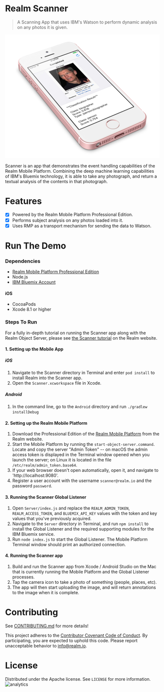 # Realm Scanner
> A Scanning App that uses IBM's Watson to perform dynamic analysis on any photos it is given.

![Realm Scanner](screenshot.jpg)

Scanner is an app that demonstrates the event handling capabilities of the Realm Mobile Platform. Combining the deep machine learning capabilities of IBM's Bluemix technology, it is able to take any photograph, and return a textual analysis of the contents in that photograph.

# Features
- [x] Powered by the Realm Mobile Platform Professional Edition.
- [x] Performs subject analysis on any photos loaded into it.
- [x] Uses RMP as a transport mechanism for sending the data to Watson.

# Run The Demo

### Dependencies

* [Realm Mobile Platform Professional Edition](https://realm.io/pricing/realm-professional-edition/)
* Node.js
* [IBM Bluemix Account](https://realm.io/docs/tutorials/scanner/#prerequisites)

#### iOS
* CocoaPods
* Xcode 8.1 or higher

### Steps To Run

For a fully in-depth tutorial on running the Scanner app along with the Realm Object Server, please see [the Scanner tutorial](https://realm.io/docs/tutorials/scanner/) on the Realm website.

#### 1. Setting up the Mobile App

##### iOS
1. Navigate to the Scanner directory in Terminal and enter `pod install` to install Realm into the Scanner app.
2. Open the `Scanner.xcworkspace` file in Xcode.

##### Android
1. In the command line, go to the `Android` directory and run `./gradlew installDebug`

#### 2. Setting up the Realm Mobile Platform

1. Download the Professional Edition of the [Realm Mobile Platform](https://realm.io/pricing/realm-professional-edition/) from the Realm website.
2. Start the Mobile Platform by running the `start-object-server.command`. Locate and copy the server "Admin Token" -- on macOS the admin access token is displayed in the Terminal window opened when you launch the server; on Linux it is located in the file `/etc/realm/admin_token.base64`.
3. If your web browser doesn't open automatically, open it, and navigate to 'http://localhost:9080'.
4. Register a user account with the username `scanner@realm.io` and the password `password`.

#### 3. Running the Scanner Global Listener

1. Open `Server/index.js` and replace the `REALM_ADMIN_TOKEN`, `REALM_ACCESS_TOKEN`, and `BLUEMIX_API_KEY` values with the token and key values that you've previously acquired.
2. Navigate to the `Server` directory in Terminal, and run `npm install` to install the Global Listener and the required supporting modules for the IBM Bluemix service.
3. Run `node index.js` to start the Global Listener. The Mobile Platform Terminal window should print an authorized connection.

#### 4. Running the Scanner app

1. Build and run the Scanner app from Xcode / Android Studio on the Mac that is currently running the Mobile Platform and the Global Listener processes.
2. Tap the camera icon to take a photo of something (people, places, etc).
3. The app will then start uploading the image, and will return annotations to the image when it is complete.

# Contributing

See [CONTRIBUTING.md](CONTRIBUTING.md) for more details!

This project adheres to the [Contributor Covenant Code of Conduct](https://realm.io/conduct/). By participating, you are expected to uphold this code. Please report unacceptable behavior to [info@realm.io](mailto:info@realm.io).

# License


Distributed under the Apache license. See ``LICENSE`` for more information.
![analytics](https://ga-beacon.appspot.com/UA-50247013-2/realm-scanner/README?pixel)
